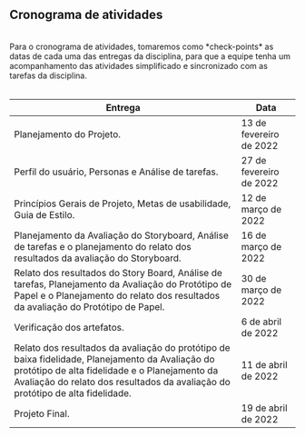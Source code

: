 
## Cronograma de atividades
<br>
Para o cronograma de atividades, tomaremos como *check-points* as datas de cada uma das entregas da disciplina, para que a equipe tenha um acompanhamento das atividades simplificado e sincronizado com as tarefas da disciplina.
<br><br>


Entrega| Data |
------- | ---- |
Planejamento do Projeto. | 13 de fevereiro de 2022 |
Perfil do usuário, Personas e Análise de tarefas. | 27 de fevereiro de 2022 |
Princípios Gerais de Projeto, Metas de usabilidade, Guia de Estilo. | 12 de março de 2022 |
Planejamento da Avaliação do Storyboard, Análise de tarefas e o planejamento do relato dos resultados da avaliação do Storyboard. | 16 de março de 2022 |
Relato dos resultados do Story Board, Análise de tarefas, Planejamento da Avaliação do Protótipo de Papel e o Planejamento do relato dos resultados da avaliação do Protótipo de Papel. | 30 de março de 2022 |
Verificação dos artefatos. | 6 de abril de 2022 |
Relato dos resultados da avaliação do protótipo de baixa fidelidade, Planejamento da Avaliação do protótipo de alta fidelidade e o Planejamento da Avaliação do relato dos resultados da avaliação do protótipo de alta fidelidade. | 11 de abril de 2022 |
Projeto Final. | 19 de abril de 2022 |
